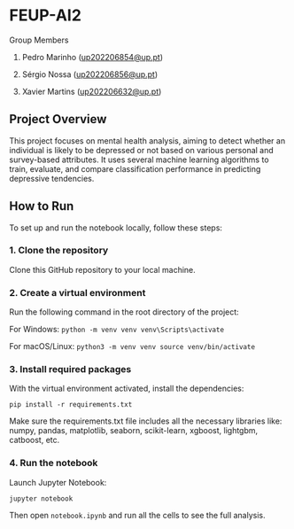 # FEUP-AI2
Group Members
1. Pedro Marinho (up202206854@up.pt)

2. Sérgio Nossa (up202206856@up.pt)

3. Xavier Martins (up202206632@up.pt)

## **Project Overview**
This project focuses on mental health analysis, aiming to detect whether an individual is likely to be depressed or not based on various personal and survey-based attributes. It uses several machine learning algorithms to train, evaluate, and compare classification performance in predicting depressive tendencies.

## **How to Run**
To set up and run the notebook locally, follow these steps:

### 1. Clone the repository
Clone this GitHub repository to your local machine.

### 2. Create a virtual environment
Run the following command in the root directory of the project:

For Windows:
`python -m venv venv
venv\Scripts\activate`

For macOS/Linux:
`python3 -m venv venv
source venv/bin/activate`

### 3. Install required packages
With the virtual environment activated, install the dependencies:

`pip install -r requirements.txt`

Make sure the requirements.txt file includes all the necessary libraries like:
numpy, pandas, matplotlib, seaborn, scikit-learn, xgboost, lightgbm, catboost, etc.

### 4. Run the notebook
Launch Jupyter Notebook:

`jupyter notebook`

Then open `notebook.ipynb` and run all the cells to see the full analysis.